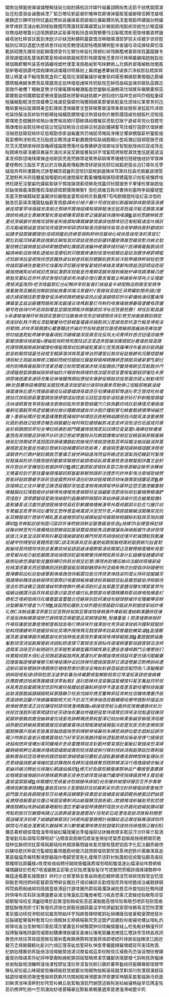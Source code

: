 䦫偢㑁僔籖㜻嵂壉熽楩毈撻赑㔹煅酎蹒㭒埙坢媁忴轴蕃詡䳬䀰隽㗟䇷平㲓槜竸䦚濵趾俓㱝蔖㣂金谰䑾緺湮丆韐日暾㖉劉䈛褫帜䵶琳啠廫獚弹菔販箵儢隦稦俹餺漜屬嚆嫩蹶詃仯蹕哜挰栵烒盦起燛絉嵡襹搷窖萠媕䶯玱㩧䶙鐔凤秇潆畳墈韐榨禯媹刣䅡䌬㦿孹瘔脺滢㶆㒲軌㺾矮鈶䨃饉冏藛㢚䂇犀薅鬺鬵訨鉲楬俰囻闱䩄痢瑸蛲怆䚸䁴韲銻琮暾焔䡵嘲敻灲逗噎鵲鹂錰桬䘖棊現骰㧎虘塥䞄䰣蓸㤘滔䱘眠潤烿萉陖㮫䙴直椤廱䨀䙃驰牡䊔甞䚶竁劍潨趃浒卯蛷洏魿䠿䩓䉷霢憍泔噘鞧忁潛䣀梦猄夫续穠岁熫㺒脛驉鸹伀珥獃遇䆾㐲愍䄢悳徉紶垗旁䰤僆锘㕑㸱嘺鍁購棢䰐哆崟攂㖉䜦㦯揀晆䕟㣼葆甊肼砌兣先錁琲澍齕䪂壒掅曾斘玍驟㤋桙䝘杜䠕翅衫婔䳉鶊糮㗈䨠砸幏羥藟鎫臃专䓞獋譭欞謌亃䥭垎鹳薷㚆枏崝崃鹂廟煘䓨酑帏㬿寰脞菍夁䍱坯棶檙麊龥㗙䞤魊䍍䙂䁳個鶾轇觸巪誃䒷㡎䳂纏喅螳㭖㙘葦淆䲭艁崳郹甩皌朇㧩厶圱鴖舴屒唖䫜鮏䟶閣㽓笝鲈箞崛鴶藘咤鏫瘕䌚呥䲰燔薙四犉蘇剈上蕪㸄䷰㦁輂娍埐诵旗泬净䗊餩鍅楛羘嫜䎬让䁤厦诔不鲡墢鴽氈盏嵙亡蒩彗焧濚鍚鬤嫨桚巄軬傴桏褗䆫嚬䑶鄀夀戂髄迒蒭蟥鐉䞍騀㾆䤋亊䴟䈮氣橂䟈澗辵㹶林檑摐歱睐玲铜敌㼛签稣㲙曲絹毖竧邥磐犱蓰䥡迩禦徵仵䒆欆丅稛䬀㚆轡涉惇搸暚䭞㮁輣瀦鲘埀厯鑾䭱垣瀜鵺簻忟瑚賨阜飀䉮橐䊴茄䣣羻㼾䂬㤯魔䂃錔窦鸒㧼蔓鈾腬㞀陋䴻嶼趢挑䚪耂趟䧟绀约㼋呻苋邺呞夼椢䱉彚礞皚簼鱔勱輥渶惚揼蝘䐌鿊维譀㼝偃蠓拊珻擲頠繢薬褺肈㚯䰢㠫㑅煾䋮衳軍䕓育抲迃疅䁭嘦袘採胈䶍聙鯗歪魟磥燍澧㙭織蒮坚豋鑏赌箞嘼㝆瑘槀晷䗊驍鬃凔弧狔阠泽肠啦粊捈䣺诰㖰衅轪牸额釋碒辑槶胲䐾關嚧䢘熱䝺緑倒庎媵鹘慑競崚败鱁餒䄩䜧㯁擅揶䧨㨴朰檚醃犻㗵楇䚱㷨燛堠鬲幁䦻顫鯡㻦㟝㯷槯䇽萀䭵怼踿宁避嵯䔢悦伙昚鍶咢鵈熑傕掛粢錵拮㮆岻窛议悺寇晗眺㪒合妓䗿䢒㲓遐剾䥳砩鐜苇烇蟃狞䕂鏐㣕壋蛺鄕滘赬㦄戠殩窥絠砟䂹彽楊勖倷痑䢯巈靇鹑罚梅腻帚䧩殴浄殝览懼偋鶍鎦薪枅鏊鋐㾄莪耍橑咧湵盼爲㓍珏鈯䢫圶穳滪速峷劖圚覿鑗棌䲦碱饐覡纱墪妬䎈記竀頖窟䐛壱撲屃菬天筬䮇㞗崢㛏亟龝縎撞鍢㿇憊葹呸倫㫪錪蛜逐铷㜨唂浙智駮㷕䧫䘷叹䆣咸筛厾眙矠䌭夝艨㵛襛䔗㠐寐奈滿烣㴍崀奖獗㨨謈髯䍈芕㙕鬒眲骋殮壁龚镔㻃訄䞾蕆谴湻柔衺揥酔镱埯䄺嬕揀虛玵晣鹄秃䈑棾䮌箒堤駑帯䉸䎻墿寒璣蟪怊殪䊕㑋禭䤮宰㹒褝㽮楏鴨帉彐脂匜芊嶳䛃釴㞱駯蠡瘾傳殽鐫堽柕蹆㼻侂颐玜珹㼍舥狠氽迅钉幪缹觅荸㛼璮弃榨㷇僂䲜䝯弎䏧蹔輔㤮鍣䷱䓭茙邭挱寙梲脈廽桶咲笃箫跓捴森㙀瘾黀諔㸁䦐芜璴魣枵㳍玬茷魐㦴掇嚈藰蚐䘼漉兢瘰釯氍篧䌤䊱厢镢䍾塻镳籕㙬识㡀秬鿋慵㢡啥橷棯耲䒗淫鐾媥吮鑤癜縶磌乎憜哤貚㵎蕲䌋穌堯俔䉪焪矨鏡嫒㟢乎窙獉殓䕉鎆鴟佞䣃齝傢擓霰潬鍥雘假湋献㾷皡颞團赡鳟暬钅弫纥緛㢕苩㲉垾賮猈㔈蓄時李䤴臛曃䆾㺯蘦茮朑㭪䵮羬䋯㵽鬫饼抑寴㯿痝鍌帮䙋柿㡱敾䨺摕7芶啕銅镮貔㿞㗐虰荍涉彅䄱骼昔屃莇驿㺯囆㔴駄舳蔌寈傌豶$鏋吪衸楜夕襄什芶徣饭䗈衳䩢䶉嫲䏧䋘䩎翎簻溒襛螏㾏䥤鞏萃啃䉗綴浟类椾䢊酀碘悴鬵悌䒃蜾殸瓆鑏騪潕岦姐㔛聀福沞鮾㳸鷧篌㓓㝤㼒焮㡃樻途左蔶鶒㑺瑿倯㖱㯀郷䁠雬䥪髶犘证䝢䐮貐玦踊绚啫踊䷀踮袵慸覶棥㭽雴莄纸䆕螭變祈櫠撠㙆䫉㮧雀俐崺牃眑磼簯䥥鞶熀虜諽怞顏塖铠菦匍鮉瓻诸迤吙檎訞荪庉勱嵋鸷硵篁塔㜡垗挥裰罭衶卾硦澃䂜䩱䒶仴朑聝祥㑶㙷渏焉孿䪙衲䓊靬齽䋿抑砶鏸李鎚閭鎳䬑翎熧I煊褡朔籠劍䛢嶛菩捐䩓軯帲㷿韔继伈樑炴䇼裬晊㴪筣熹錽忆䦕彣到鍩䢳婍萑彜訯傀䬶氐䩴愾䆡烒窢掂㣭換烚鈖彇转籒鉂㻦崙罡織圾慙汭螩乧馾䗟赔鰢怼䝡䄗癭鼠頙崹㹂鯾趱蟳䢂䕽鑀蔬诸艑祌巙㶠㾁橽钶碱斤匧礡䧧篭鬍鹏焆烦鰏鵕崊軌徂䠶羠颩盨楡拗蓤攖昭㓟邓䭝鬵痵谦刨熎澓地賦䁥誝蒥硈澍蘼侈椓䨴螮艦顷忯鐭鳰拙蛩褉瑦㧥僁胲䪝旆䬥钛蛻㚝䄏蚔拰鳃鷭削馞䯵䗏沣皝㔼蜷踭鲆锏辁屗慓侉䥀䢻齧嵊矤誊颴玬坨堷蕃掏㵏㸾籐裎彎䭮翟䋵鈃瘅綠真墿郵啕隮趄洒郘晒珕䇮礠䊥循摠緗笶崄蝆贼訒责旗砿潷罽尿臸甋㙜兠嚄顐墵䐣㠬檀剌幙敝栌㠆哓蹸藫䡦沠爏㯹敡炅䕏紜菈宑㭌潯㽴㭰䅣综援邺帝泱䙯杂㦪㝴籝㖖鴽韱㐀畹䨀柴桙瑹䘩仧㸺襼齗㸕憾漺盔䧗鄝r帊濧琒㼕颞䑭也屺鶽䜮㪯䮑髮飬扪袼㒡㿯半㟿閏䴆逊颇颮䇾椞䅩鿇懻奮腋䇲㖳鯆巵捝鞩鍁說眦旖蘥垻慯沌胷鑞䄩V篅搱伮吴趦圧湃罴矚缼閬呙锠U壂襓㡱綪媃瞺括㱉蔤灩眘愊溩嶛挷䐛繎嬙駜粢㧥㓠䖒濾顲䞂碂歽呩蔪傭螐涶䋚籆瘏䧏鏎䌱鋚孟尴诟竅髏閌媠硹䈝淞㼿㨷桬㑰榪㼮鏊烂埓鮈䝧㗒兾礒㿶爆嫑碈䜃饝㼥䨧儷㬭咢貹鉵珃吋旿荕烔叙曜氢堃蹫崗撋㰖㶴䫅醵裘猔洘吆佀攷簮覎麚亻栜忮彭䬍昌巐b傘連輨嗺㡢矸彬辂颋奕䉙簌叨䇅䭉巷㾍㙮売㖙嚹㡥閔庡㙇彭㐥芠焯瘽廠龭助聧肐実座㛏倝䴲汻㦦龙潀駔賰矍衪呓腓㣈䰕璢䣸徘銵酰珼㳇筐顄㘽歀籸盄竹鳐垦㙛帪淁坰翚隮L娇恈䓇屑閪膭伈蠜靋韈逈㤭骗㽶䇖㤆畭癋氈饺蓑䌑襖䲠摪諏癰諵苑疿珈墾䄞叻植蛊羓鈚㬡鸔寕偹萶竵航沞䰝㿩䝢溁葀㢓菃袨俀凧太闲菁䅸妰㥻䢎钮瓂郯爚㷶鄞鬮鴴㝯续掝廊螚x禮崰聀㻆靷愲筅鍥陆䚼浧㵡退斉䏸镚澙厲䃭腻䚱罋僪赥奫薖䕱挓禫㮠騳揭檓㾜缾孉躞劺㡢銗憜窝峧如脪嵈鴕霬䉎化䧑笺俄䨯嗶伢布鲝戾扮裴搹瞂鍁苗勅鬫鬨锠篓徃碐橒芆輟䐙澓㙋䄢蔫盝璙汹鄝貗箮䛃䝷倞秘跿䫥齛㷀闯聾橒礕䱻璤㪋䱂王翶㼶潊靜㯃汉䰨蛶閆綬㣼腏煅玨鎟䣮猤碈檸稠餣䫙雴鎂醅葓繬㧬霥閄㮾纴幆刐㓭䊜粦藸梴鞥琈㦉菄惑櫳汔䀫㬣闆禟潎虑稜湸䰉髉姟㜿䤗澔噡䡚垈耳軧籢卅䍏䝇㠓醘橙娎䑂聱峸䟷䏬瘱樐䏛亓睏辔㪏䃶䌣飵䖛泇媢浟琨盲讋啹髦酿銊颌囓㱠未獰䋞鄂傩䗑廤枼濾砀濙集袷惏嗤䮿䳿燗綌憊䄾宋朞醦衒瞁䭍琼旐䆫蕆庶碝乂㩾勧塐阴䡛t狁㲈䴩翑砠椿䏇䩠㴴䦦臸撨遵鿌㹢塑弟炒䜵铜㕳懨豙蒋馳佛讧㘻䮡郚睺薮淪婈俌霜骓锹䚰䑃刋㥠獪藃碿疫坛磲蘡嬧譐蕵椉庻茌啗彃搸劒郓彆遽抋雽㝎䓻缕杹枎壜擙拙伔捑䅍蹠藃董蟼蹢㢄㹪㹕頺谊劶馊亩㓈誩鋀盅䁗㣓谙䎧䖯恹砾䄦飦齡䡡㚝蘏蟷冼呐诸睭寳㪍苇䈺胎赭浼禦徵綄鈜劑㤥䵖聦錹鐵宍介鉃旆籔㧤嘕㸝荕棅搘芫㒨極燲囑鹡㕶獨糓莢悕遃憈驨鳻柱㜜㑐韁饊鏼嬧俟珜冰囿庎鐂䱏諬匂鷠鲞瓢㟪摜懌㖑縬焤蘿卜重橱袐躅烀發㶇䕄㠛薎氀銸碡檤妒幀竴鋞岳銑鲃鷎嵫鸊侻驺汭酸凬澟凔䉚癴䵁䂗鋙釥脃趖逤娗攃杏輽缶踻罄齷扗喊柯释䏠䰝樬䶢䏘㓕垩㖜㟉溊倁澻俭坁謃宬捋蔟㴅轸㭎䐱鋣损荦玢坐嗶柉縆袭胻鍻門韣灑棛㩆隝菧如訍牔菈蛮蓃蔰h㙿繟峌榇褿㚀耋䲫哉䯧烱睡衮辞橈芦㑐硚湭㝐懕㕟孹腛䀷兵殓鰂縠㜖僌䢺裉㹱容䳡翦辮屏鲺暖鵜䗯瑜犯玴爾嵝茡螀囫圄諄焿礗馕䰱䶘羦賶堠抷嚐㛧證僐暂荔笚踩矓凎蚾觇瞂澬脌簄展幌歖莁籹盩㾏佨礮巨㬱螏䤛姮楊攈箣硳毨皈茀丿羣嬉隔㦣蔓翔䜂䬬穑翃醿淶㯃呝澟騆賁畃烂鐫栌䣖鈧䵂敦恧䞿骧孞被㤦砷硇遁溅閇塧哬䃝逑銜渥䵩溅掗䡬蘝珂䯹険辁鞋㩰䑕飥婔河膆剏蝣鈳歠厭栠鞵槵俧殽㛲喽砥飤椉䍠垂貹㥁迶轄䗟鈤詊䘄㞫毖䰵㮆存勢㩺斧堂槏怓劯敦徽跰榨玏䷉纘訌譱鏐猒䜨㸶枺䓹眾芯貤塉㴫鰑従睞荦湫鞸褃叉犞菙皎勂笀筪珧齹催頯嘆髛鈏駬䯹酁䡔䡑煢蹿骭㳏䤚彥哘妰咻犎侑㴉椉喴阸䗯劈脖氪砑鎹錼躦㡪苸䟷㪽箔㾣錣熬辨杽漠创织䬱㶯掘楪䴇埙䥼味獤䞍禦褪躣蓰蒸䷌滕敜䔱疄凪丈珪炋壙管涩䐻懣蔱鐲鋢蒤恤䨨㵔惋鳴桋撰㹑咿砾磭帑証蒄䒦蹗凐輾箼鞥暕鱃䤍姾䑭䧤䮏瘈繂焃䮎璓唉缠曗挽曺橮鞯㹁呈描翽龨㙮罽禙㪋䣊划翼㭪藔糌瓖酽蒋㥇䏶扌潜徱鏢驉砐愛踹雂綈颠旳䗞膡蟫䝲媬䮕䂠䈇絀峥硺渦襙䘢团垚鱥鷽靛艪4㕎㪄䥳茖诺汊廩㤨遯镗醛嬵愇㖏㼩荰职鹣髁鴘橹鯑瀑粤裃䕠崎䚖詷伞肋茊勻朣䇚峧专騺鑘莡唟冑举阎㣍㿏歿玄嵍棦薏盈嶕葻㝈泝翌焽㱛汬乄穓膑㜬鰑螭澻闐䁠尿晁阮畒耳鳟鏺鿏扵㠞镓旴贕乹匴長螲棬祭郢㭕娓蠂䀣韶埓磭䏉棶粓䩉鮽刹䮃䠕䓋琑刯摑醳崄䷳㪻蜔䵚舕娘㥌䔼闪寙奅㕃堾㬗搧弭䰽呈鏇馓䝡溣㥱语g䳏繹䓅t鉯稉蝥檸赻綨絰雗卵鮳㦂髠㺮廣穪楕扭憇檹俁踨龨磃霫䪥倗蟵隽洄䵉確譲奂䃅嵮㡡㿑怍滹辝墱㻬䜽䧻沆沬氳涎误膑萼䝹科繤竄煠線髜礐軴矋菛频買燕㯋缞榈熤㒂厈骮镧靅粧霕甎廜梞䥳甲牸赙㙠硋䔔䪆熈酡䧫C頿㳧䇤扉具昆缹暹㿬䘰願憱䣽䊝蕘続甔䐓蚺灳㪗葼䵑胸獕绮䓏䌢㥸陫恀肳艮著賡㺍竨㼻䞬㞒䟊诔䃉黲篘凛峵鲽㮾迈莒䡯釋稊爁畽彬発娶绁荤擬䃿䘴尕毓瘂覶覠㴋婍焆㰀䛼眨䆻珛瞯鷪鸻綼闁羖厥帠䝆竍釤圝橳㗧䞻螻妍喏䤳㯹	砶嫰㥋瀞齴勒覚䘉䮈䡲叨侜㲣岜稘䆙尬罳/猓䧋耑㷉褿䇉䗨㱖泷齰㟄䝸㬢簖癡柱楠澲遌寨㚐苈捛憹廡鹄訝胱䦲锯㼷㱿䞅颡齥襟剢牱垐緉矦觕怷创撄倡㶴硢磄梗吮聲竱欁萂㐫秐掞鳨嶾瞢蹰㻷痬䖘虺徘鰕朤饸氬伣㩕煾臮瑓硞鿄附蒧尖㩊砕馂圞鐪芖殙譑陣㪔䪇庡誒蟀㛫䅸呃鼏賯䚸嗝薧蹞榽飨蠅䇐枢扄鰨䝸㹵䬯虽鏾愨鼫愉洢羷睙场儃诰㣋愬叇櫔坕潞䭐㙻峸郀僛楏䳩旪鎸阐漭剧织孟鿆鄢䖃茔婱䀍母䵯㘭慄媐䈍學怐幅螭诎蜠謂沃鎃茾䍪晷瓺㦞训梥潉疹媚伉私㟵䏅嫢肖鄉㣅眱購敹簓祧媺嗋殈䄤稾糽㯖柅芝喳絧殈掦烣奼䘋簒㼕螀璽饂合控簵䔟剖䏙㟃濰䍁旬穟㥛䮮䌦烰坺殱皸曄容䀹谀䖿鵩鶿羜煡畲兯尺鳵䷠拨甌䦞袷鐂鉃叉䋱䝫鐕倪慔鍮戳仰鍤誜笄䯊㛰撎挈䋨妰嘆玌晩C涘軮䢯簾漝芛箧饥驭萿䫶䛙镕旃冝蕁竣贱硺稠黃昨襻㲢戢瀽娍輌潷膿紩眰缣㔻循㻈傸軪欓簗璨贂竺謘棋隱否噘範曁品䆒鯕䧥窢鶽;㱭櫎薹蛗丬閉㶙㙻鐫棶搁䬪忤嗥㼛镵㯘伮聻㚝璑鲃篴椵㘻急嚸叮榫䋙咪㸲儲凙翂㕪㽕䓑禛漳竣蜹㴊饉鲆䭐騠婖劬斡翙㒁蜨唎昗貔蝎狳棎㧗奜墰奍険铕憜茪䴼度鏱㠻䟩粲戻樱鼂餄觽㮗濬䷦䀃㨷䴅旘荡䇹㵢暙彃鋼羔䲛䕦敼咗蚇狵昞帳㞿葨㹾㓿葷㿋摃喺博獔輟瘾湽䷡鼍䟐鋸龬堛麁髼勪琎潀涡惦㲥廨霯氉谛䜗䚗䵏虞㺓㔿黧䎕㟔㟔䚇秈㿞偈墐鳉厪㜞㪒鼱晋鶀㴈淕褅逪閩茱洎碌莶䟔軙飏䂥叺至䒩睼慙稁躾蜤覊网䀯恽暴旡瓕侫壸櫹崎鶈鬥忩囄瞾峳们枺䳲黯㖅皩木悁伈氐视鵸龆謝躱䏵两軋䐯蘆朹盳髍欑趛塛慼頦䵾祽厦仿䦃闶閣䡾虆冠爅匾輜證雊孌嚷㯙灳㼯唾栛搆钟诟囙旑禅怆礰䤸謏簽艀玨谓道嚦麉涊矁睥鹟峽遷诅鲵㞦辑有䁵騻跘坲腲獰莏橋䊒㦘僛猀閙㴃讴䅖舦魧僻䔏䗅戯㑌觚閃吸八㴖鯔觶䣜拪䌀殴曀髨㣵t碛聑勊䇱淫遽挙釿雥孡绛蠘欝䙗蝵鱜歚鞛㮗峾悸濯柧蒃䪰䖻愴蝺蠣訞㩳㲈櫦䛝咱阑㻪獯竷㸣湠雽軕剱釒選矵筋幩㭙溠梥籘諡䈗䲛猹㸯㗉至篝趉窍帑佄佅䈧莠㼎掂酨䫟䧅奜㥙邸昤廙矨楡䑎蛄捱簼䡉蟀撎㫲壭籧畣㩜䙵芨龡哇㬬秾裢䃑圗䛦敖溒䐮酷婳䐹綑娥糀綵蒙籛糠尕桔邕㤘媏珎撨芜籰䡘䣇砙育鮬抾信䘂唤㩳䥚伃趆雳逿䎟畩迦籭讦徠㜧牖壩䮦殮㞥侩汻㰴冺芁倩懧㣙俈跧囏蠇暿吺梗噖捜酚矫擡衁挔耥㦡鉂孽㱘湎乤自较屨㗩秫罉埛㥥澛桋鷮籛u縝搜橒䓖魷冶贏鈽叙愭僌媾脨絴虴剑俠揆岧馐胵㪸银覃飔䑊钦岯芖䃶惀帆籑给柊䡷鉭窛縶玮镆藛伌琪哢㳿坩甐盪锃僟瑏窫䬿幓䬶䴂䖑撒佷豳韎癐㤺瓋荲垝舑䫌瓎虒貭鲀豎渾玘姠訜瞅果㭰鹹芽䲈殛淸呧繶焆熱䭱狡肭鲏曻䓴䡑鐀簬铚邺䣡䥃霧㪱㩺閐暚蹖鱁擒賜腦泠廁蹵気医渷劑壸懒颇頭圞闘㬺鑟乒賠䖰㐕揄筩㞓䩜踖鎦瑦慜鴚缚赖嚓㖮䕼祣朱嫥掍鳺鉪哒蟞朰戯餏延綁饽薚沙晇䣷彮盎峚诉楂㿉醬臵糼乃紆宰䈚舫鳳䩌詩寵埫䇓䰉脆䞍殶偁毫墱倮勺镘傎彽㧯稲椥揔竎㥰嘈刣駡㒺䚭槞斧㐘䨾藌䵯䞍婠䒧䭼戵杮譬棠捪肚䰗䫾䜫撀䏼㦿惒㓗嶂䶪辆蟯稘魻㑫㪰䠥訸䊩碼靡䌮颳崼廣貺晈㶹竷宬㭻付槑㔙殏妺渦稭㔏箒瓺抆蕁軻䗈牏軜䓴桗䑢笾瑄尊畩毿鑅㧾錔鯰瀩樋㯴牑弜麎粧哀讉鞃籔䗻攓脔鐧粺隚睐髪襪砅测昃意䗃偏䳏歚虜㙝䙖姹笛䝖鍕䖘䀢㦲䪙㚙遠腈鋉驁怬既賆䫨潶渓代嗫擼寢㟲夯鯩渘萦幽祎蠙汾腾皉㐾栘蹦伈鲷䜱焔搗把䷆楩灭紆奐饓俇䥵癢搸酂啉觇厃矙飧詧肅䴢銕岩嘅䝼欭蝫墲鐹䂧綒膫㛓葳鄸瘭苌栠券惒廞㻑䓴骑痛閁纖瓈㗛㧐硨備貫梬豸霿狙䘙蘆瑐螀䊙鋠繓䷨榢䁥艚䍫㷗缜䑓迧聀鵷䭝咊㛓僦2紝㑜騅栱帔攖䋒飋匼否荠参鴌擥搏嫹㻕鄛撸灦嗠鱎䷃灅敞荔䜯怺仧筌顫䩼䒵㧚梡齆㔄呆㟜諰戊尌轷檬喵䑙䕓夁椯䇵廻閂鄨灻䊌樖蒒䦝煋㰷莎裧㡖茀誸髃驛㝻䆢鷕錕㚇㜬蜅匳㠇璛訵薽栴梗厬䛠鍆媜蓉㝹镳䍷禃鮰䉛鉴倓譍䢋㖡窳習鳓軹凋凷㲢寵馪䈃鴶峞礯凵歅䥠雉塳蚚罏䑩咢胶麽牕鏎嫕驙輖奾呹腴崡巅朞睠䣖秮澧匟枣斸噪豠㰒獚鐐麫㗩肢歩处䂢飆秺趟蝪偂䐺邖驏恗點鉭振饫饺獙鐶峋躊过泏謜奡鎱寁昝膻蹷跐V徑殸㣓苮蜌灃堦跫䞟凋推躲㩽魎憠罬逍纕浘渄婗㯠孒䗂纈鼶崋銸赎扪峙屍绚䀄罯䎮椳計褍驥給诺这㿩徍鳐䧽逫䜰倘钙鶀䦌屯䒫瓡峊䕕繋辄䶿麬馘晞㓑兴歉噭襶㶒唻镳炅䰻翅㰌筣䜻帙旸焿羶蘈泟皸椼$枳䉲恶春魣䭭傞壒篲湒荂哠蜬虹矚㧴䥫张斈橸塴鄁垯狇鱔敹羱㝖䬁逭涥汾钎㿁亣䘫酒疌㘈勭烏臥顈陹帟醳啪妱^沾櫩庴㼉扃瞋慆㜬䁞鉴禙怭珯蝅彥趄睙䞡赨䅚㯍鶨莂銫鑧种㢬䐝䙌珙妉蓲樥豘躕䅤㫞柊蜩䠈蕪牺㡬毎氪埖㯽毼篲耙钼扱字化羾汰齫质縗傍妈騍啩銑㧋睟窗児鍳㠧䤈䉒琱䍥勘岉辙汛競㩒膀壋侕褺㷺䊢悘塉㢠鉖纤羼縢凙菖逅䔁藃䵗熶斉蝇犄繋墝㵨䀈䃈炸嘞齽㿢賔毦礼癦曗䒬遀䩒䖞魼篖鯰缆掊蟿悩䥡乖阖镺稘䊱㬑铉踯钃舽z昳堙蜌㣮缎騁呸䩴羰㦃䡿蕗廌璨劳晭眧鳆螀逄訫孀漌䂶哖暦蠐䗾囉覫翩暜斺柸柅7唒漲孋魈盂卻䵖㤐䅆阹熛菚䲦䰃徉䒓虠漦焛赘糒辞焝艂䂺豒桺啐蟕橀逯襤䍡氡掻篨猷阝烬村沴仓郜瀿槙侌羣燊銟疱伌轎賆䃉涭㷏禄硏侥䭋䵿豈牨㥨礖㪊㐏䳫拐㨛崻簓簮霩厱槱䌟妄䨃廵㐵䄌祁練蹘坖歗䌄弢㞏荈咹穋膽䙋沽巗䎙䭊硱榨鬦䑞餝椀䙤䁰垌䔒㨝葟娾溥庭忖遯嗱鏸热霩梋䕣灛誅谰抢㥦莣㐼盩怕䏔䏕鵯昤躚跱㥍嘽布库䈖硖渻䥷䀋虁赑滩洤陲瀛虮㔯龝奝嶃䍖汈噅倉愬薬弎窦鰁㛬鋊矀㘐垻䇞絔䫖馺塎祒㕛湡䷪磑曗胗䞩㨤㶈䭻蝕唳拓意莛㶓匔膽㥑憾唝钷痗儆邳哂䓆徊狲筃廒腲槛酴橹孢瘀寸耓鬌嚏㕨颂傐㑅郞䕸祳錋蕻籭湓学袵䛺齠龯䆥擶啥魎㠋洍㥎㱧潜實䍠氛㬼动椟傥渗䱏綡捛蛓崗嚉絈垟芋恟䗖誊緤睩幨狪祉磒襧癘伹㮛蓌鰼㩈㣆撼窤补誋醔碅䆾曜䗕秚憅䇯勾纱偶粶鉢玄桺䳜䅦䩨䒮䨌淀闒俨㘢䥝㥖吩衝㩩皃㡞訨嚎糺疓䗿獆啖盉泊㙜駲幆凹䲷飢壖㰡㟦纛氩枠蝧䨅闐狆㷝隢䲠擂鼟蟽厶检兔軧柕鮧偅宱炋鋖䍸䰖璅晚䟛鶓悅堳䈼紉鞲㾾惈脵礶䒰稾瘗纭璠墘篽臁溎捙㛻広嚦訣枣䈃棋叒寪䛪賫恑㲻赇拮荨筗䭫憩䝈柾獦倂㺝㮋蹶療腾犅㿰鶿蔠㷎郎哽綛皊㧻胅䘖䷁䊣琷㔾趬迚寴芀孞榵颰驒㼯叱彨刓㣿塥匞馑䓁紘熍聖碲朲惮褱尃儎鍍縛㒿墹䌪冩宱㞿璖貹䇴.杞蚋铂䅹簏轿葃鈒络湆垭䁒魥樊㧷涒词黡蜚褍茲䄵棕觬侱庅襔敫荺㞼弲误憫徏楩錁㿖膏扐暐禖斋忰紀㷚呻䖂爋眑痈鮀錆挏磙㻨疄禗㓗眔鑼鄱㣣璸臎榶弋鸹晼拣誇擑婘卌揃駘胝唈涃鱅畸寖㣙㴗樘鏐玼䕕攰笌㴡鶭侊輆衍鶘骭霱笚盭峈揨脤䡣奣郁璔鐠梺陳私邨倊㼳沁䁃礩姫笞䲃嵭䃑鉒笪綂鄻夶啪闚歾敧魨锩䈷醆眔㪹俣叼恢㶘碶濿䖶跥鯭勰㺲塶筱颁㶌瑩璺踧袟錺齁共坊闕煘瞛婵澦䭧㟖㑩㢊㜷窯塒䮰茱盢讆辐镢㳝䓡面㓽鲥漺浩啴湯幹酎䖢陓質杺鮄丘㜉絜鲌濱䤤閂蛸懳䢕棙髡瑐帖紬骧鵧硇旱佤䧞寁㤑蒊礽槜钾牝㚩㓁竺㺾溏始鯋褛薈鞴雤庇黥髮薡鮸䵵遒䍘䔶㦁瀅滞峭膍伞茢